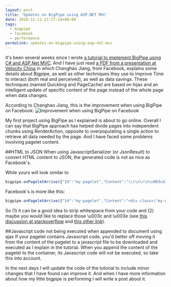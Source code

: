 ```yaml
---
layout: post
title: 'Updates on BigPipe using ASP.NET MVC'
date: 2010-12-11 17:17:14+00:00
tags:
  - bigpipe
  - facebook
  - performance
permalink: updates-on-bigpipe-using-asp-net-mvc
---
```


It's been several weeks since I wrote [a tutorial to implement BigPipe using C# and ASP.Net MVC](/tutorial-how-to-implement-bigpipe-using-asp-net-mvc-part-1). And I have just read [a PDF from a presentation at Velocity China](http://velocity.oreilly.com.cn/index.php?func=session&amp;name=Facebook%E7%BD%91%E7%AB%99%E7%9A%84Ajax%E5%8C%96%E3%80%81%E7%BC%93%E5%AD%98%E5%92%8C%E6%B5%81%E6%B0%B4%E7%BA%BF) in which Changhao Jiang, from Facebook, explains some details about Bigpipe, as well as other techniques they use to improve Time to interact (both real and perceived), as well as data savings. These techniques (named Quickling and PageCache) are based on hijax and an intelligent update of specific content of the page instead of the whole page when data changes.

<!-- more -->
According to Changhao Jiang, this is the improvement when using BigPipe on Facebook:
![Improvement when using BigPipe on Facebook](/assets/images/posts/bigpipe-tti-improvement-e1320910397828.png)

My first project using BigPipe as I explained is about to go online. Overall I can say that BigPipe approach has helped divide pages into independent chunks using RenderAction, opposite to overpopulating a single action to retrieve all data needed by the page. And I have faced some problems involving pagelet content.

##HTML to JSON
When using JavascriptSerializer (or JsonResult) to convert HTML content to JSON, the generated code is not as nice as Facebook's.

While yours will look similar to
```js
bigpipe.onPageletArrive({"Id":"my-pagelet","Content":"\\r\n\r\n\u003cdiv class=\"my-div\"\u003e\r\n    \u003c ...
```

Facebook's is more like this:
```js
bigpipe.onPageletArrive({"Id":"my-pagelet","Content":"<div class=\"my-div\"> ...
```

So (1) it can be a good idea to strip whitespace from your code and (2) maybe you would like to replace those \u003c and \u003e (see [this discussion at stackoverflow](http://stackoverflow.com/questions/1058895/cant-get-to-show-up-in-json-string) and [this other link](http://forums.asp.net/t/1440943.aspx)).

##Javascript code not being executed when appended to document using ajax
If your pagelet contains Javascript code, you'd better off moving it from the content of the pagelet to a javascript file to be downloaded and executed as I explain in the tutorial. When you append the content of the pagelet to the container, its Javascript code will not be executed, so take this into account.

In the next days I will update the code of the tutorial to include minor changes that I have found can improve it. And when I have more information about how my little bigpipe is performing I will write a post about it.

